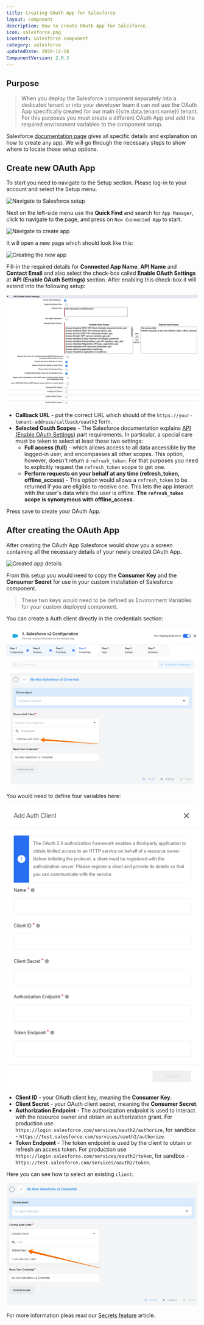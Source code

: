 ```yaml
---
title: Creating OAuth App for Salesforce
layout: component
description: How to create OAuth App for Salesforce.
icon: salesforce.png
icontext: Salesforce component
category: salesforce
updatedDate: 2020-11-18
ComponentVersion: 2.0.3
---
```


## Purpose

> When you deploy the Salesforce component separately into a dedicated tenant or
> into your developer team it can not use the OAuth App specifically created for
> our main {{site.data.tenant.name}} tenant. For this purposes you must create a
> different OAuth App and add the required environment variables to the component setup.

Salesforce [documentation page](https://help.salesforce.com/articleView?id=connected_app_create.htm&type=5)
gives all specific details and explanation on how to create any app. We will go
through the necessary steps to show where to locate those setup options.

## Create new OAuth App

To start you need to navigate to the Setup section. Please log-in to your account
and select the Setup menu.

![Navigate to Salesforce setup](img/salesforce-navigate-to-setup.png)

Next on the left-side menu use the **Quick Find** and search for `App Manager`,
click to navigate to the page, and press on `New Connected App` to start.

![Navigate to create app](img/salesforce-navigate-to-create-app.png)

It will open a new page which should look like this:

![Creating the new app](img/Salesforce-oauth-new-app.png)

Fill-in the required details for **Connected App Name**, **API Name** and
**Contact Email** and also select the check-box called **Enable OAuth Settings**
at **API (Enable OAuth Settings)** section. After enabling this check-box it will
extend into the following setup:

![Configuring the OAuth settings](img/Salesforce-api-enable-oauth-settings.png)

*  **Callback URL** - put the correct URL which should of the `https://your-tenant-address/callback/oauth2` form.
*  **Selected Oauth Scopes** - The Salesforce documentation explains [API (Enable OAuth Settings)](https://help.salesforce.com/articleView?id=connected_app_create.htm&type=5) part requirements. In particular, a special care must be taken to select at least these two settings:
   *   **Full access (full)** - which allows access to all data accessible by the logged-in user, and encompasses all other scopes. This option, however, doesn't return a `refresh_token`. For that purposes you need to explicitly request the `refresh_token` scope to get one.
   *   **Perform requests on your behalf at any time (refresh_token, offline_access)** - This option would allows a `refresh_token` to be returned if you are eligible to receive one. This lets the app interact with the user's data while the user is offline. **The `refresh_token` scope is synonymous with offline_access**.

Press save to create your OAuth App.

## After creating the OAuth App

After creating the OAuth App Salesforce would show you a screen containing all
the necessary details of your newly created OAuth App.

![Created app details](img/Salesforce-oauth-key-final-result.png)

From this setup you would need to copy the **Consumer Key** and the **Consumer Secret**
for use in your custom installation of Salesforce component.

> These two keys would need to be defined as Environment Variables for your
> custom deployed component.

You can create a Auth client directly in the credentials section:

![Add new client](img/add-new-client.png)

You would need to define four variables here:

![Define client](img/define-client.png)

*   **Client ID** - your OAuth client key, meaning the **Consumer Key**.
*   **Client Secret** - your OAuth client secret, meaning the **Consumer Secret**.
*   **Authorization Endpoint** - The authorization endpoint is used to interact with the resource owner and obtain an authorization grant. For production use `https://login.salesforce.com/services/oauth2/authorize`, for sandbox - `https://test.salesforce.com/services/oauth2/authorize`.
*   **Token Endpoint** - The token endpoint is used by the client to obtain or refresh an access token. For production use `https://login.salesforce.com/services/oauth2/token`, for sandbox - `https://test.salesforce.com/services/oauth2/token`.

Here you can see how to select an existing `client`:

![Choose client](img/client-exist.png)

For more information pleas read our [Secrets feature](/getting-started/secrets) article.
